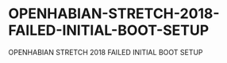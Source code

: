 # OPENHABIAN-STRETCH-2018-FAILED-INITIAL-BOOT-SETUP
OPENHABIAN STRETCH 2018 FAILED INITIAL BOOT SETUP 

